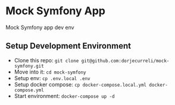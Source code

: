 # Mock Symfony App

Mock Symfony app dev env



## Setup Development Environment

- Clone this repo: `git clone git@github.com:dorjecurreli/mock-symfony.git`
- Move into it: `cd mock-symfony`
- Setup env: `cp .env.local .env`
- Setup docker compose: `cp docker-compose.local.yml docker-compose.yml`
- Start environment: `docker-compose up -d`
